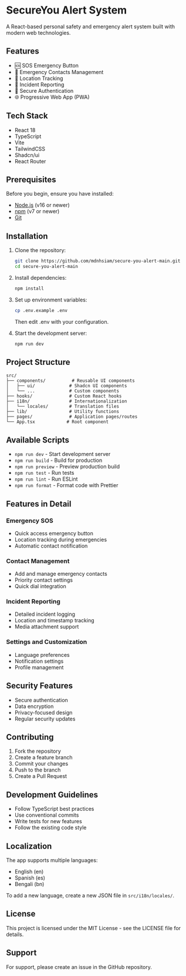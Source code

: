 # SecureYou Alert System

A React-based personal safety and emergency alert system built with modern web technologies.

## Features

- 🆘 SOS Emergency Button
- 👥 Emergency Contacts Management
- 📍 Location Tracking
- 🚨 Incident Reporting
- 🔐 Secure Authentication
- 🌐 Progressive Web App (PWA)

## Tech Stack

- React 18
- TypeScript
- Vite
- TailwindCSS
- Shadcn/ui
- React Router

## Prerequisites

Before you begin, ensure you have installed:
- [Node.js](https://nodejs.org/) (v16 or newer)
- [npm](https://www.npmjs.com/) (v7 or newer)
- [Git](https://git-scm.com/)

## Installation

1. Clone the repository:
   ```bash
   git clone https://github.com/mdnhsiam/secure-you-alert-main.git
   cd secure-you-alert-main
   ```

2. Install dependencies:
   ```bash
   npm install
   ```

3. Set up environment variables:
   ```bash
   cp .env.example .env
   ```
   Then edit .env with your configuration.

4. Start the development server:
   ```bash
   npm run dev
   ```

## Project Structure

```
src/
├── components/          # Reusable UI components
│   ├── ui/             # Shadcn UI components
│   └── ...             # Custom components
├── hooks/              # Custom React hooks
├── i18n/               # Internationalization
│   └── locales/        # Translation files
├── lib/                # Utility functions
├── pages/              # Application pages/routes
└── App.tsx            # Root component
```

## Available Scripts

- `npm run dev` - Start development server
- `npm run build` - Build for production
- `npm run preview` - Preview production build
- `npm run test` - Run tests
- `npm run lint` - Run ESLint
- `npm run format` - Format code with Prettier

## Features in Detail

### Emergency SOS
- Quick access emergency button
- Location tracking during emergencies
- Automatic contact notification

### Contact Management
- Add and manage emergency contacts
- Priority contact settings
- Quick dial integration

### Incident Reporting
- Detailed incident logging
- Location and timestamp tracking
- Media attachment support

### Settings and Customization
- Language preferences
- Notification settings
- Profile management

## Security Features

- Secure authentication
- Data encryption
- Privacy-focused design
- Regular security updates

## Contributing

1. Fork the repository
2. Create a feature branch
3. Commit your changes
4. Push to the branch
5. Create a Pull Request

## Development Guidelines

- Follow TypeScript best practices
- Use conventional commits
- Write tests for new features
- Follow the existing code style

## Localization

The app supports multiple languages:
- English (en)
- Spanish (es)
- Bengali (bn)

To add a new language, create a new JSON file in `src/i18n/locales/`.

## License

This project is licensed under the MIT License - see the LICENSE file for details.

## Support

For support, please create an issue in the GitHub repository.